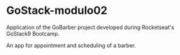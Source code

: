 # GoStack-modulo02
Application of the GoBarber project developed during Rocketseat's GoStack9 Bootcamp.

An app for appointment and scheduling of a barber.
